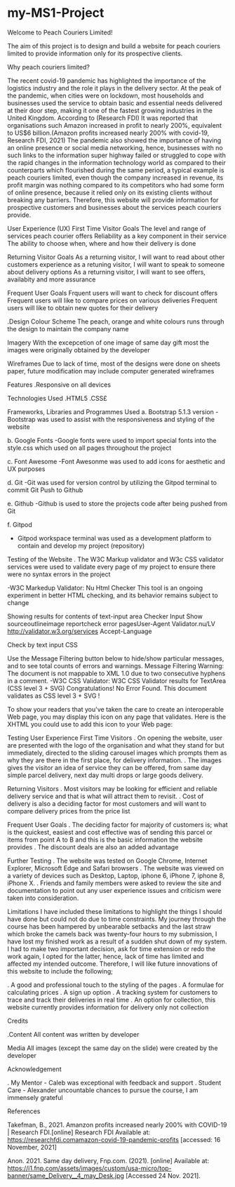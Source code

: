 # my-MS1-Project

Welcome to Peach Couriers Limited!

The aim of this project is to design and build a website for peach couriers limited to provide information only for its prospective clients.

Why peach couriers limited?

The recent covid-19 pandemic has highlighted the importance of the logistics industry and the role it plays in the delivery sector. At the peak of the pandemic, when cities were on lockdown, most households and businesses used the service to obtain basic and essential needs delivered at their door step, making it one of the fastest growing industries in the United Kingdom.
According to (Research FDI) It was reported that organisations such Amazon increased in profit to nearly 200%, equivalent to US$6 billion.(Amazon profits increased nearly 200% with covid-19, Research FDI, 2021)
The pandemic also showed the importance of having an online presence or social media networking, hence, businesses with no such links to the information super highway failed or struggled to cope with the rapid changes in the information technology world as compared  to their counterparts which flourished during the same period, a typical example is peach couriers limited, even though the company increased in revenue, its profit margin was nothing compared to its competitors who had some form of online presence, because it relied only on its existing clients without breaking any barriers.
Therefore, this website will provide information for prospective customers and businesses about the services peach couriers provide.

User Experience (UX)
First Time Visitor Goals
The level and range of services peach courier offers 
Reliability as a key component in their service
The ability to choose when, where and how their delivery is done

Returning Visitor Goals
As a returning visitor, I will want to read about other customers experience
as a retuning visitor, I will want to speak to someone about delivery options
As a returning visitor, I will want to see offers, availabity and more assurance

Frequent User Goals
Frquent users will want to check for discount offers
Frequent users will like to compare prices on various deliveries
Frequent users will like to obtain new quotes for their delivery

.Design
Colour Scheme
The peach, orange and white colours runs through the design to maintain the company name

Imagery
With the excepcetion of one image of same day gift most the images were originally obtained by the developer

Wireframes
Due to lack of time, most of the designs were done on sheets paper, future modification may include computer generated wireframes

Features
.Responsive on all devices

Technologies Used
.HTML5
.CSS£

Frameworks, Libraries and Programmes Used
a. Bootstrap 5.1.3 version
-Bootstrap was used to assist with the responsiveness and styling of the website

b. Google Fonts
-Google fonts were used to import special fonts into the style.css which used on all pages throughout the project

c. Font Awesome
-Font Awesonme was used to add icons for aesthetic and UX purposes

d. Git 
-Git was used for version control by utilizing the Gitpod terminal to commit Git Push to Github

e. Github
-Github is used to store the projects code after being pushed from Git

f. Gitpod
- Gitpod workspace terminal was used as a development platform to contain and develop my project (repository)

Testing of the Website
. The W3C Markup validator and W3c CSS validator services were used to validate every page of my project to ensure there were no syntax errors in the project

-W3C Markedup Validator: Nu Html Checker
This tool is an ongoing experiment in better HTML checking, and its behavior remains subject to change

Showing results for contents of text-input area
Checker Input
Show sourceoutlineimage reportcheck error pagesUser-Agent 
Validator.nu/LV http://validator.w3.org/services
Accept-Language 

Check by
text input
CSS



Use the Message Filtering button below to hide/show particular messages, and to see total counts of errors and warnings.
Message Filtering
Warning: The document is not mappable to XML 1.0 due to two consecutive hyphens in a comment.
-W3C CSS Validator: W3C CSS Validator results for TextArea (CSS level 3 + SVG)
Congratulations! No Error Found.
This document validates as CSS level 3 + SVG !

To show your readers that you've taken the care to create an interoperable Web page, you may display this icon on any page that validates. Here is the XHTML you could use to add this icon to your Web page:

Testing User Experience
First Time Visitors
. On opening the website, user are presented with the logo of the organisation and what they stand for but immediately, directed to the sliding carousel images which prompts them as why they are there in the first place, for delivery information.
. The images gives the visitor an idea of service they can be offered, from same day simple parcel delivery, next day multi drops or large goods delivery.

Returning Visitors
. Most visitors may be looking for efficient and reliable delivery service and that is what will attract them to revisit.
. Cost of delivery is also a deciding factor for most customers and will want to compare delivery prices from the price list

Frequent User Goals
. The deciding factor for majority of customers is; what is the quickest, easiest and cost effective was of sending this parcel or items from point A to B and this is the basic information the website provides
. The discount deals are also an added advantage 

Further Testing 
. The website was tested on Google Chrome, Internet Explorer, Microsoft Edge and Safari browsers
. The website was viewed on a variety of devices such as Desktop, Laptop, iphone 6, iPhone 7, iphone 8, iPhone X.
. Friends and family members were asked to review the site and documentation to point out any user experience issues and criticism were taken into consideration.

Limitations
I have included these limitations to highlight the things I should have done but could not do due to time constraints.
My journey through the course has been hampered by unbearable setbacks and the last straw which broke the camels back was twenty-four hours to my submission, I have lost my finished work as a result of a sudden shut down of my system.
I had to make two important decision, ask for time extension or redo the work again, I opted for the latter, hence, lack of time has limited and affected my intended outcome. Therefore, I will like future innovations of this website to include the following;

. A good and professional touch to the styling of the pages
. A formulae for calculating prices
. A sign up option
. A tracking system for customers to trace and track their deliveries in real time
. An option for collection, this website currently provides information for delivery only not collection

Credits

.Content 
All content was written by developer

Media
All images (except the same day on the slide) were created by the developer

Acknowledgement 

. My Mentor - Caleb was exceptional with feedback and support
. Student Care - Alexander uncountable chances to pursue the course, I am immensely grateful


References

Takefman, B., 2021. Amanzon profits increased nearly 200% with COVID-19 | Research FDI.[online] Research FDI Available at: https://researchfdi.comamazon-covid-19-pandemic-profits [accessed: 16 November, 2021]

Anon. 2021. Same day delivery, Fnp.com. (2021). [online] Available at: https://i1.fnp.com/assets/images/custom/usa-micro/top-banner/same_Delivery__4_may_Desk.jpg [Accessed 24 Nov. 2021].

‌